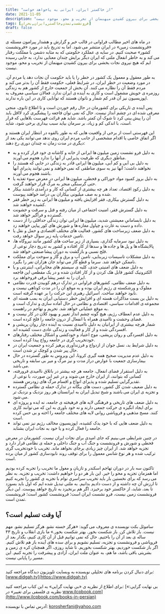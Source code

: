 ```yaml
---
title: "از خاکستر ایران، ایرانی به پاخواهد خواست"
date: 2021-11-05
description: "﻿در ماه های اخیر مطالب فراوانی در قالب خبر و گزارش و هشدار پیرامون مسئله ی «فرونشست زمین» در ایران منتشر می شود. اما به تدریج باید در مورد «فرونشست کشور» صحبت کنیم. در سایه ی عملکرد حکومتی که به مثابه دشمن با مملکت رفتار می کند و به خاطر انفعال ملتی که ایران دیگر برایش چندان معنایی ندارد، به جایی رسیده ایم که هیچ نیروی نجات بخشی برای بیرون کشیدن میهنمان از تخریب و محو، موجود نیست."
tags: [فرونشست,تمدن,خاکستر,ایران,بحران]
draft: false
---
```

﻿در ماه های اخیر مطالب فراوانی در قالب خبر و گزارش و هشدار پیرامون مسئله ی «فرونشست زمین» در ایران منتشر می شود. اما به تدریج باید در مورد «فرونشست کشور» صحبت کنیم. در سایه ی عملکرد حکومتی که به مثابه دشمن با مملکت رفتار می کند و به خاطر انفعال ملتی که ایران دیگر برایش چندان معنایی ندارد، به جایی رسیده ایم که هیچ نیروی نجات بخشی برای بیرون کشیدن میهنمان از تخریب و محو، موجود نیست.

به طور معقول و معمول یک کشور در خطر را یا باید حکومت آن نجات دهد یا مردم آن. در مورد وضعیت در خطرِ ایران، در شرایط فعلی، حکومت فقط آن را بدتر می کند و مردم فقط آن را نظاره می کنند. آن بخش از جمعیت خارج از کشور هم به زندگی روزمره ی خویش مشغول است و کاری به آینده ی ایران ندارد. فعالان سیاسی معروف به اپوزیسیون نیز آن قدر کم شمار و ناتوان هستند که توانایی کاری در این باره  ندارند.

پس آینده ی تاریکی برای کشورمان در حال رقم خوردن است و تا اطلاع ثانوی، منجی معرفی شده ای در چشم انداز نیست. حال که نمی توان فاجعه را پیشگیری کرد لااقل باید آن را پیش بینی کرد تا شوک آن کمتر باشد. شاید هم قرائت فهرست بلاهایی که قرار است، با اندکی کم و زیاد، بر سرمان بیاید سبب بیداری برخی شود، شاید.

این فهرستی است از برخی از واقعیت هایی که به طور بالقوه در انتظار ایران هستند و اگر اتفاق خاصی یا اقدام مشخصی از جانب مردم ایران روی ندهد می توانند یکی بعد از دیگری در مدت زمان نه چندان دوری رخ دهند:

* به دلیل فرو نشست زمین میلیون ها ایرانی از خانه و کاشانه ی خود فرار کرده و به مناطق دیگری که ظرفیت پذیرایی از آنها را ندارد هجوم می آورند. 
* به دلیل بی آبی و کم آبی، میلیون ها ایرانی قادر به زندگی در جایی که هستند را نخواهند داشت؛ آنها نیز به سوی مناطقی که نمی خواهند و نمی توانند پذیرای آنها باشند هجوم می آورند.
* به دلیل بروز کمبود مواد خوراکی و قحطی، میلیون ها ایرانی در معرض سوء تغذیه یا حتی گرسنگی منجر به مرگ قرار خواهند گرفت. 
* به دلیل رکودِ اقتصاد، تعداد هر چه بیشتری از کسانی که کار و درآمدی داشتند بیکار شده و به صف میلیونی بیکاران بی درآمد خواهند پیوست. 
* به دلیل گسترش بیکاری، فقر افزایش یافته و میلیون ها ایرانی به زیر خطر فقر کشیده خواهند شد. 
* به دلیل گسترش فقر، امنیت اجتماعی از میان رفته و قتل و سرقت و خشونت گسترده و فراگیر خواهد شد. 
* به دلیل نابسامانیِ معیشتی شدید، میلیون ها ایرانی توان زندگی حداقلی را از دست داده و دست به غارت و چپاول مغازه ها و شورش های کور پیاپی خواهند زد. 
* به دلیل ضعف زیرساخت های کشور، فعالیت های مختلف اقتصادی و حمل و نقل یا تامین خدمات پایه زیر سوال خواهد رفت. 
* به دلیل نبود سرمایه گذاری، بسیاری از زیر ساخت های کشور مانند نیروگاه ها، پالایشگاه ها و پل ها و جاده ها و سدها از کار افتاده و کشور به تدریج دچار نوعی از فلج نسبی و بازگشت به دوران پیشا صنعتی خواهد شد. 
* به دلیل مشکلات تاسیسات زیربنایی، تامین آب و برق و گاز و سوخت برای مملکت ناممکن خواهد شد. سرما و قطع گاز می تواند جان هزاران نفر را بگیرد. 
* به دلیل ضعف های امنیتی جدی، کلیه ی سیستم های مخابراتی، اینترنتی و یا الکترونیک کشور قابل هک کردن و از کار افتادن شده و در یک مقطعی این فاجعه ایران را به عصر پیشا برقی فروخواهد برد.
* به دلیل ضعف نظامی، کشورهای فراوانی در تدارک درهم کوبیدن قدرت نظامی مفلوک و ورشکسته ی رژیم ایران بوده و به موقع آن را در مدت کوتاهی نیست و نابود خواهند ساخت. اسرائیل رهبری این حرکت را بر عهده گرفته است. 
* به دلیل بن بست مذاکرات هسته ای و افزایش خطر دستیابی ایران به بمب هسته ای مجموعه ی اقدامات سیاسی، اقتصادی و نظامی در حال آماده سازی و تدارک است و به موقع عملیاتی خواهد شد. تحریم و تهاجم در راهست.
* به دلیل عدم انعطاف رژیم، هیچ گونه چشم انداز تغییر و بهبود کلان در کار نیست و فضای وحشت و ناامیدی همراه با انفعال از درون جامعه را فلج کرده است. 
* شمار هرچه بیشتری از ایرانیان به دلیل ناامیدی نسبت به آینده دچار روان پریشی و افسردگی شده و از کار و فعالیت و زندگی عادی دست کشیده اند. 
* به دلیل افسردگی و روان پریشی، موج اعتیاد و خودکشی و اشکال مختلف رفتارهای خودتخریب گری در جامعه رواج پیدا کرده است. 
* به دلیل شرایط بد، نسل جوان از ازدواج و فرزندآوری پرهیز کرده و جمعیت ایران در حال پیر شدن و کوچک تر شدن است. 
* به دلیل عدم مدیریت صحیح همه گیری کرونا، این ویروس به طور گسترده در حال بیمارسازی جمعیت با عوارض دراز مدت و نیز مرگ و میر بی سابقه و تاریخی می باشد. 
* به دلیل استقرار فضای انفعال، جامعه هر چه بیشتر در باتلاق ناامیدی فرورفته، کسانی که بتوانند، از ایران خارج می شوند و در غیر این صورت، با نوعی از تقدیرگرایی تسلیم شده و پذیرای انواع و اقسام مرگ های زودرس هستند. 
* به دلیل ضعیف شدن کل کشور، دست های بیگانه در تدارک حمله ی نظامی گسترده و تجزیه ی ایران می باشند و شبح تبدیل ایران به ایرانستان هر روز نزدیک و نزدیک تر می شود.
* به دلیل ضعف های تاریخی و فرهنگی لایه های فرهیخته ی جامعه، نه ایده و پروژه ای برای ایجاد انگیزه ی حرکت جمعی دارند و نه خود باوری به این که می توانند کاری کنند. مسخ مذهبی و فروپاشی روانی لایه های مختلف جامعه را اخته و بی حس کرده است.
* به دلیل ضعف هایی که با خود یدک کشیده، اپوزیسیون مخالف رژیم نیز نمی تواند جامعه را فعال کرده و یا خود به نجات ایران بشتابد.

در چنین شرایطی می بینیم که جای امیدی برای نجات ایران نیست. کشورمان در معرض قحطی و شورش و فرونشست و جنگ آب و جنگ داخلی و حمله ی نظامی قرار دارد و تجزیه خواهد شد. از ایران چیز زیادی برجای نخواهد ماند. تخریب با خودتخریب گری ترکیب شده و هر نوع شانس معمول را برای توقف روند نابودسازی کشور از میان برده است.

تاکنون سه بار در دوران تهاجم اسکندر و تازیان و مغول ما تخریب را تجربه کرده بودیم اما همزمان تجزیه و محو را خیر. این بار هر دو را خواهیم داشت: تخریب و تجزیه. به نظر می رسد که برای نخستین بار باید تخریب سراسری توام با تجزیه ی کشور را تجربه کنیم تا ارزش آن چه داشته و از دست دادیم بدانیم. به ملتی تبدیل شده ایم که اول باید بسوزد تا بعد، شاید، از خاکستر خود برخیزد. اگر هم برنخیزد به تاریخ خواهد پیوست. این دیگر فرونشست زمین نیست، فرو نشست ایران است؛ فرونشست کشور است؛ فرونشست تمدن است.

## آیا وقت تسلیم است؟
ساموئل بکت نویسنده ی معروف می گوید: «هرگز خسته نشو. هرگز تسلیم نشو. مهم نیست. باز تلاش کن. باز شکست بخور. بهتر شکست بخور.» 
ما بازی انقلاب و تاریخ  ۴۳ ساله ی بعد از آن را باختیم. حال که نمی توانیم قبل از آن کاری کنیم، بگذار بعد از فروپاشی و فرونشست و تجزیه، تسلیم نشویم و برای سده های آینده باز هم تلاش کنیم. اگر باز شکست خوردیم، بهتر شکست بخوریم. تا شاید روزی، اگر همچنان کره ی زمین و بشریتی باقی باشد، ما هم، به عنوان ملت ایران، آزادی و پیشرفت را تجربه کنیم. این مسیر را پایانی نیست.

---
برای دنبال کردن برنامه های تحلیلی نویسنده به وبسایت تلویزیون دیدگاه مراجعه کنید: [www.didgah.tv](https://www.didgah.tv)

برای اطلاع از نظریه ی «بی نهایت گرایی» به این کتاب مراجعه کنید: 
[«بی نهایت گرایی: نظریه ی فلسفی برای تغییر» در www.ilcpbook.com](http://www.ilcpbook.com/books-in-persian)

آدرس تماس با نویسنده: korosherfani@yahoo.com
